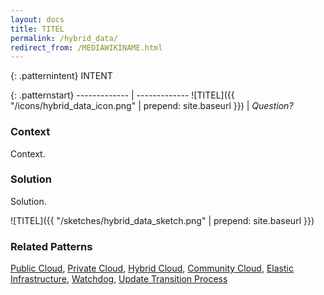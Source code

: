 ```yaml
---
layout: docs
title: TITEL
permalink: /hybrid_data/
redirect_from: /MEDIAWIKINAME.html
---
```


{: .patternintent}
INTENT

{: .patternstart}
------------- | -------------
![TITEL]({{ "/icons/hybrid_data_icon.png" | prepend: site.baseurl }})  | *Question?*

### Context

Context.

### Solution

Solution.
 
![TITEL]({{ "/sketches/hybrid_data_sketch.png" | prepend: site.baseurl }})

### Related Patterns
[Public Cloud](/public_cloud/), [Private Cloud](/private_cloud/), [Hybrid Cloud](/hybrid_cloud/), [Community Cloud](/community_cloud/), [Elastic Infrastructure](/elastic_infrastructure/), [Watchdog](/watchdog/), [Update Transition Process](/update_transition_process/)